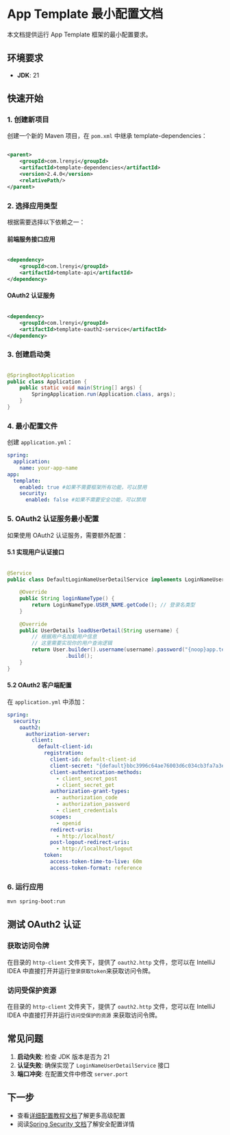 # App Template 最小配置文档

本文档提供运行 App Template 框架的最小配置要求。

## 环境要求

- **JDK**: 21

## 快速开始

### 1. 创建新项目

创建一个新的 Maven 项目，在 `pom.xml` 中继承 template-dependencies：

```xml

<parent>
    <groupId>com.lrenyi</groupId>
    <artifactId>template-dependencies</artifactId>
    <version>2.4.0</version>
    <relativePath/>
</parent>
```

### 2. 选择应用类型

根据需要选择以下依赖之一：

#### 前端服务接口应用

```xml

<dependency>
    <groupId>com.lrenyi</groupId>
    <artifactId>template-api</artifactId>
</dependency>
```

#### OAuth2 认证服务

```xml

<dependency>
    <groupId>com.lrenyi</groupId>
    <artifactId>template-oauth2-service</artifactId>
</dependency>
```

### 3. 创建启动类

```java

@SpringBootApplication
public class Application {
    public static void main(String[] args) {
        SpringApplication.run(Application.class, args);
    }
}
```

### 4. 最小配置文件

创建 `application.yml`：

```yaml
spring:
  application:
    name: your-app-name
app:
  template:
    enabled: true #如果不需要框架所有功能，可以禁用
    security:
      enabled: false #如果不需要安全功能，可以禁用
```

### 5. OAuth2 认证服务最小配置

如果使用 OAuth2 认证服务，需要额外配置：

#### 5.1 实现用户认证接口

```java

@Service
public class DefaultLoginNameUserDetailService implements LoginNameUserDetailService {
    
    @Override
    public String loginNameType() {
        return LoginNameType.USER_NAME.getCode(); // 登录名类型
    }
    
    @Override
    public UserDetails loadUserDetail(String username) {
        // 根据用户名加载用户信息
        // 这里需要实现你的用户查询逻辑
        return User.builder().username(username).password("{noop}app.template") // 使用明文密码，生产环境请使用加密
                   .build();
    }
}
```

#### 5.2 OAuth2 客户端配置

在 `application.yml` 中添加：

```yaml
spring:
  security:
    oauth2:
      authorization-server:
        client:
          default-client-id:
            registration:
              client-id: default-client-id
              client-secret: "{default}bbc3996c64ae76003d6c034cb3fa7a3e51dc624ee097681e39ec8f42"
              client-authentication-methods:
                - client_secret_post
                - client_secret_get
              authorization-grant-types:
                - authorization_code
                - authorization_password
                - client_credentials
              scopes:
                - openid
              redirect-uris:
                - http://localhost/
              post-logout-redirect-uris:
                - http://localhost/logout
            token:
              access-token-time-to-live: 60m
              access-token-format: reference
```

### 6. 运行应用

```bash
mvn spring-boot:run
```

## 测试 OAuth2 认证

### 获取访问令牌

在目录的 `http-client` 文件夹下，提供了 `oauth2.http` 文件，您可以在 IntelliJ IDEA 中直接打开并运行`登录获取token`来获取访问令牌。

### 访问受保护资源

在目录的 `http-client` 文件夹下，提供了 `oauth2.http` 文件，您可以在 IntelliJ IDEA 中直接打开并运行`访问受保护的资源`
来获取访问令牌。

## 常见问题

1. **启动失败**: 检查 JDK 版本是否为 21
2. **认证失败**: 确保实现了 `LoginNameUserDetailService` 接口
3. **端口冲突**: 在配置文件中修改 `server.port`

## 下一步

- 查看[详细配置教程文档](./详细配置教程.md)了解更多高级配置
- 阅读[Spring Security 文档](../doc/spring_security.md)了解安全配置详情